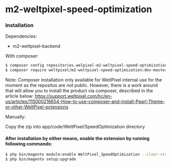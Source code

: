 # m2-weltpixel-speed-optimization

### Installation

Dependencies:
 - m2-weltpixel-backend

With composer:

```sh
$ composer config repositories.welpixel-m2-weltpixel-speed-optimization git git@github.com:Weltpixel/m2-weltpixel-speed-optimization.git
$ composer require weltpixel/m2-weltpixel-speed-optimization:dev-master
```
Note: Composer installation only available for WeltPixel internal use for the moment as the repositos are not public. However, there is a work around that will allow you to install the product via composer, described in the article below: https://support.weltpixel.com/hc/en-us/articles/115000216654-How-to-use-composer-and-install-Pearl-Theme-or-other-WeltPixel-extensions


Manually:

Copy the zip into app/code/WeltPixel/SpeedOptimization directory


#### After installation by either means, enable the extension by running following commands:

```sh
$ php bin/magento module:enable WeltPixel_SpeedOptimization --clear-static-content
$ php bin/magento setup:upgrade
```
